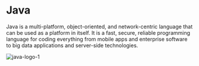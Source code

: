 # Java
Java is a multi-platform, object-oriented, and network-centric language that can be used as a platform in itself. It is a fast, secure, reliable programming language for coding everything from mobile apps and enterprise software to big data applications and server-side technologies.

![java-logo-1](https://user-images.githubusercontent.com/127482974/224267885-13a1b29d-8413-4a0d-bdd1-eb2d06b7e08c.png)


